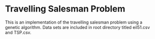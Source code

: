 # Travelling Salesman Problem
This is an implementation of the travelling salesman problem using a genetic algorithm.  Data sets are included in root directory titled eil51.csv and TSP.csv.
